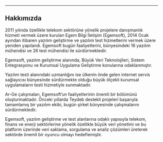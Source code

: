 - - -
## Hakkımızda

2011 yılında özellikle telekom sektörüne yönelik projelere danışmanlık hizmeti vermek üzere kurulan Egem Bilgi İletişim (Egemsoft), 2014 Ocak ayından itibaren yazılım geliştirme ve yazılım test hizmetlerini vermek üzere yeniden yapılandı. Egemsoft bugün faaliyetlerini, bünyesindeki 16 yazılım mühendisi ve 26 test mühendisi ile sürdürmektedir.


Egemsoft, yazılım geliştirme alanında, Büyük Veri Teknolojileri, Sistem Entegrasyonu ve Kurumsal Uygulama Geliştirme konularına odaklanmıştır.


Yazılım testi alanındaki uzmanlığını ise ülkenin önde gelen internet servis sağlayıcısı bünyesinde sürdürmekte olduğu büyük ölçekli kurumsal uygulamaların testi hizmetiyle sunmaktadır.


Ar-Ge çalışmaları, Egemsoft’un faaliyetlerinin önemli bir bölümünü oluşturmaktadır. Önceki yıllarda Teydeb destekli projeleri başarıyla tamamlamış bir yazılım ekibi, bugün şirket bünyesinde çalışmalarını sürdürmektedir. 


Egemsoft, yazılım geliştirme ve test alanlarına odaklı yapısıyla telekom, finans ve enerji sektörlerine yönelik özellikle büyük veri yönetimi ve bu platform üzerinde veri saklama, sorgulama ve analiz çözümleri üreterek sektörde önemli bir oyuncu olmayı hedeflemiştir.
